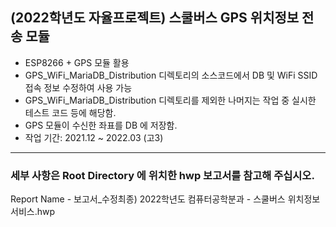 ## (2022학년도 자율프로젝트) 스쿨버스 GPS 위치정보 전송 모듈

* ESP8266 + GPS 모듈 활용
* GPS_WiFi_MariaDB_Distribution 디렉토리의 소스코드에서 DB 및 WiFi SSID 접속 정보 수정하여 사용 가능
* GPS_WiFi_MariaDB_Distribution 디렉토리를 제외한 나머지는 작업 중 실시한 테스트 코드 등에 해당함.
* GPS 모듈이 수신한 좌표를 DB 에 저장함.
* 작업 기간: 2021.12 ~ 2022.03 (고3)

---

### 세부 사항은 Root Directory 에 위치한 hwp 보고서를 참고해 주십시오.
Report Name - 보고서_수정최종) 2022학년도 컴퓨터공학분과 - 스쿨버스 위치정보서비스.hwp
